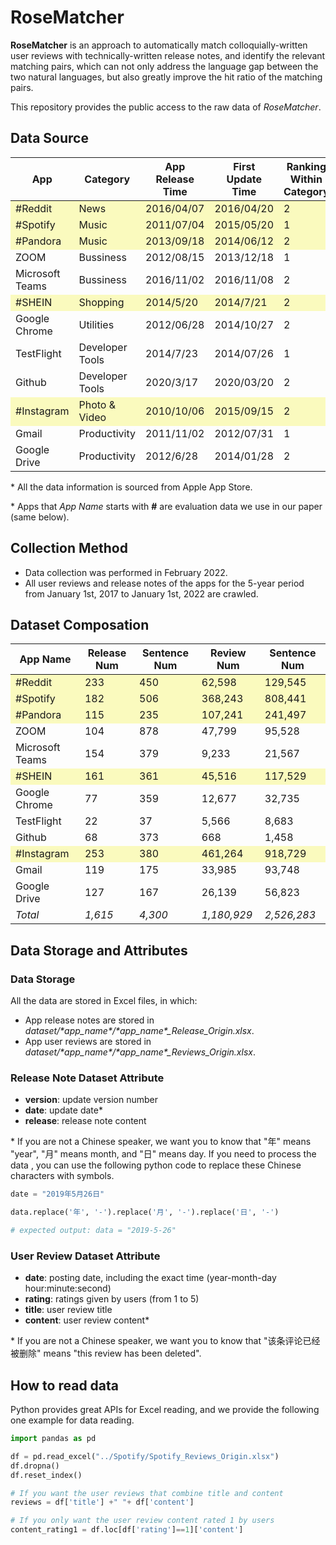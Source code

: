 # RoseMatcher

**RoseMatcher** is an approach to automatically match colloquially-written user reviews with technically-written release notes, and identify the relevant matching pairs, which can not only address the language gap between the two natural languages, but also greatly improve the hit ratio of the matching pairs.

This repository provides the public access to the raw data of *RoseMatcher*.

## Data Source

<table>
<thead>
  <tr>
    <th>App</th>
    <th>Category</th>
    <th>App Release Time</th>
    <th>First Update Time</th>
    <th>Ranking Within Category</th>
  </tr>
</thead>
<tbody>
  <tr>
    <td bgcolor="fafabe">#Reddit</td>
    <td bgcolor="fafabe">News</td>
    <td bgcolor="fafabe">2016/04/07</td>
    <td bgcolor="fafabe">2016/04/20</td>
    <td bgcolor="fafabe">2</td>
  </tr>
  <tr>
    <td bgcolor="fafabe">#Spotify</td>
    <td bgcolor="fafabe">Music</td>
    <td bgcolor="fafabe">2011/07/04</td>
    <td bgcolor="fafabe">2015/05/20</td>
    <td bgcolor="fafabe">1</td>
  </tr>
  <tr>
    <td bgcolor="fafabe">#Pandora</td>
    <td bgcolor="fafabe">Music</td>
    <td bgcolor="fafabe">2013/09/18</td>
    <td bgcolor="fafabe">2014/06/12</td>
    <td bgcolor="fafabe">2</td>
  </tr>
  <tr>
    <td>ZOOM</td>
    <td>Bussiness</td>
    <td>2012/08/15</td>
    <td>2013/12/18</td>
    <td>1</td>
  </tr>
  <tr>
    <td>Microsoft Teams</td>
    <td>Bussiness</td>
    <td>2016/11/02</td>
    <td>2016/11/08</td>
    <td>2</td>
  </tr>
  <tr>
    <td bgcolor="fafabe">#SHEIN</td>
    <td bgcolor="fafabe">Shopping</td>
    <td bgcolor="fafabe">2014/5/20</td>
    <td bgcolor="fafabe">2014/7/21</td>
    <td bgcolor="fafabe">2</td>
  </tr>
  <tr>
    <td>Google Chrome</td>
    <td>Utilities</td>
    <td>2012/06/28</td>
    <td>2014/10/27</td>
    <td>2</td>
  </tr>
  <tr>
    <td>TestFlight</td>
    <td>Developer Tools</td>
    <td>2014/7/23</td>
    <td>2014/07/26</td>
    <td>1</td>
  </tr>
  <tr>
    <td>Github</td>
    <td>Developer Tools</td>
    <td>2020/3/17</td>
    <td>2020/03/20</td>
    <td>2</td>
  </tr>
  <tr>
    <td bgcolor="fafabe">#Instagram</td>
    <td bgcolor="fafabe">Photo &amp; Video</td>
    <td bgcolor="fafabe">2010/10/06</td>
    <td bgcolor="fafabe">2015/09/15</td>
    <td bgcolor="fafabe">2</td>
  </tr>
  <tr>
    <td>Gmail</td>
    <td>Productivity</td>
    <td>2011/11/02</td>
    <td>2012/07/31</td>
    <td>1</td>
  </tr>
  <tr>
    <td>Google Drive</td>
    <td>Productivity</td>
    <td>2012/6/28</td>
    <td>2014/01/28</td>
    <td>2</td>
  </tr>
</tbody>
</table>

\* All the data information is sourced from Apple App Store.

\* Apps that *App Name* starts with **#** are evaluation data we use in our paper (same below).

## Collection Method

* Data collection was performed in February 2022.
* All user reviews and release notes of the apps for the 5-year period from January 1st, 2017 to January 1st, 2022 are crawled. 

## Dataset Composation

<table>
<thead>
  <tr>
    <th>App Name</th>
    <th>Release Num</th>
    <th>Sentence Num</th>
    <th>Review Num</th>
    <th>Sentence Num</th>
  </tr>
</thead>
<tbody>
  <tr>
    <td bgcolor="fafabe">#Reddit</td>
    <td bgcolor="fafabe">233</td>
    <td bgcolor="fafabe">450</td>
    <td bgcolor="fafabe">62,598</td>
    <td bgcolor="fafabe">129,545</td>
  </tr>
  <tr>
    <td bgcolor="fafabe">#Spotify</td>
    <td bgcolor="fafabe">182</td>
    <td bgcolor="fafabe">506</td>
    <td bgcolor="fafabe">368,243</td>
    <td bgcolor="fafabe">808,441</td>
  </tr>
  <tr>
    <td bgcolor="fafabe">#Pandora</td>
    <td bgcolor="fafabe">115</td>
    <td bgcolor="fafabe">235</td>
    <td bgcolor="fafabe">107,241</td>
    <td bgcolor="fafabe">241,497</td>
  </tr>
  <tr>
    <td>ZOOM</td>
    <td>104</td>
    <td>878</td>
    <td>47,799</td>
    <td>95,528</td>
  </tr>
  <tr>
    <td>Microsoft Teams</td>
    <td>154</td>
    <td>379</td>
    <td>9,233</td>
    <td>21,567</td>
  </tr>
  <tr>
    <td bgcolor="fafabe">#SHEIN</td>
    <td bgcolor="fafabe">161</td>
    <td bgcolor="fafabe">361</td>
    <td bgcolor="fafabe">45,516</td>
    <td bgcolor="fafabe">117,529</td>
  </tr>
  <tr>
    <td>Google Chrome</td>
    <td>77</td>
    <td>359</td>
    <td>12,677</td>
    <td>32,735</td>
  </tr>
  <tr>
    <td>TestFlight</td>
    <td>22</td>
    <td>37</td>
    <td>5,566</td>
    <td>8,683</td>
  </tr>
  <tr>
    <td>Github</td>
    <td>68</td>
    <td>373</td>
    <td>668</td>
    <td>1,458</td>
  </tr>
  <tr>
    <td bgcolor="fafabe">#Instagram</td>
    <td bgcolor="fafabe">253</td>
    <td bgcolor="fafabe">380</td>
    <td bgcolor="fafabe">461,264</td>
    <td bgcolor="fafabe">918,729</td>
  </tr>
  <tr>
    <td>Gmail</td>
    <td>119</td>
    <td>175</td>
    <td>33,985</td>
    <td>93,748</td>
  </tr>
  <tr>
    <td>Google Drive</td>
    <td>127</td>
    <td>167</td>
    <td>26,139</td>
    <td>56,823</td>
  </tr>
  <tr>
    <td><i>Total</i></td>
    <td><i>1,615</td>
    <td><i>4,300</td>
    <td><i>1,180,929</td>
    <td><i>2,526,283</td>
  </tr>
</tbody>
</table>

## Data Storage and Attributes

### Data Storage
All the data are stored in Excel files, in which:

* App release notes are stored in *dataset/\*app_name\*/\*app_name\*_Release_Origin.xlsx*.
* App user reviews are stored in *dataset/\*app_name\*/\*app_name\*_Reviews_Origin.xlsx*.

### Release Note Dataset Attribute

* **version**: update version number
* **date**: update date\*
* **release**: release note content
  
\* If you are not a Chinese speaker, we want you to know that "年" means "year", "月" means month, and "日" means day. If you need to process the data , you can use the following python code to replace these Chinese characters with symbols.

```python
date = "2019年5月26日"

data.replace('年', '-').replace('月', '-').replace('日', '-')

# expected output: data = "2019-5-26"
```

### User Review Dataset Attribute

* **date**: posting date, including the exact time (year-month-day  hour:minute:second)
* **rating**: ratings given by users (from 1 to 5)
* **title**: user review title
* **content**: user review content\*
  
\* If you are not a Chinese speaker, we want you to know that "该条评论已经被删除" means "this review has been deleted".

## How to read data

Python provides great APIs for Excel reading, and we provide the following one example for data reading.

```python
import pandas as pd

df = pd.read_excel("../Spotify/Spotify_Reviews_Origin.xlsx")
df.dropna()
df.reset_index()

# If you want the user reviews that combine title and content
reviews = df['title'] +" "+ df['content']

# If you only want the user review content rated 1 by users
content_rating1 = df.loc[df['rating']==1]['content']
```
